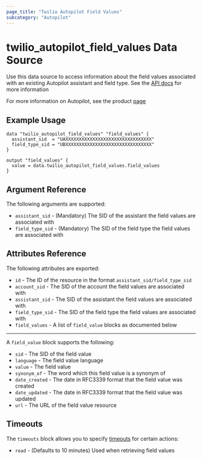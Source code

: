 ```yaml
---
page_title: "Twilio Autopilot Field Values"
subcategory: "Autopilot"
---
```


# twilio_autopilot_field_values Data Source

Use this data source to access information about the field values associated with an existing Autopilot assistant and field type. See the [API docs](https://www.twilio.com/docs/autopilot/api/field-value) for more information

For more information on Autopilot, see the product [page](https://www.twilio.com/autopilot)

## Example Usage

```hcl
data "twilio_autopilot_field_values" "field_values" {
  assistant_sid  = "UAXXXXXXXXXXXXXXXXXXXXXXXXXXXXXXXX"
  field_type_sid = "UBXXXXXXXXXXXXXXXXXXXXXXXXXXXXXXXX"
}

output "field_values" {
  value = data.twilio_autopilot_field_values.field_values
}
```

## Argument Reference

The following arguments are supported:

- `assistant_sid` - (Mandatory) The SID of the assistant the field values are associated with
- `field_type_sid` - (Mandatory) The SID of the field type the field values are associated with

## Attributes Reference

The following attributes are exported:

- `id` - The ID of the resource in the format `assistant_sid/field_type_sid`
- `account_sid` - The SID of the account the field values are associated with
- `assistant_sid` - The SID of the assistant the field values are associated with
- `field_type_sid` - The SID of the field type the field values are associated with
- `field_values` - A list of `field_value` blocks as documented below

---

A `field_value` block supports the following:

- `sid` - The SID of the field value
- `language` - The field value language
- `value` - The field value
- `synonym_of` - The word which this field value is a synonym of
- `date_created` - The date in RFC3339 format that the field value was created
- `date_updated` - The date in RFC3339 format that the field value was updated
- `url` - The URL of the field value resource

## Timeouts

The `timeouts` block allows you to specify [timeouts](https://www.terraform.io/docs/configuration/resources.html#timeouts) for certain actions:

- `read` - (Defaults to 10 minutes) Used when retrieving field values
